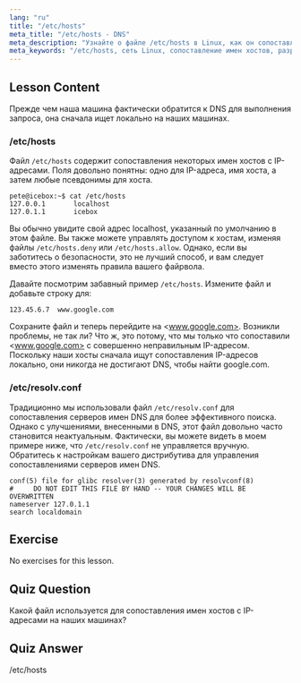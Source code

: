 ```yaml
---
lang: "ru"
title: "/etc/hosts"
meta_title: "/etc/hosts - DNS"
meta_description: "Узнайте о файле /etc/hosts в Linux, как он сопоставляет имена хостов с IP-адресами, и его роль в разрешении DNS. Изучите базовую настройку сети."
meta_keywords: "/etc/hosts, сеть Linux, сопоставление имен хостов, разрешение DNS, учебник по Linux, руководство для начинающих"
---
```


## Lesson Content

Прежде чем наша машина фактически обратится к DNS для выполнения запроса, она сначала ищет локально на наших машинах.

### /etc/hosts

Файл `/etc/hosts` содержит сопоставления некоторых имен хостов с IP-адресами. Поля довольно понятны: одно для IP-адреса, имя хоста, а затем любые псевдонимы для хоста.

```plaintext
pete@icebox:~$ cat /etc/hosts
127.0.0.1       localhost
127.0.1.1       icebox
```

Вы обычно увидите свой адрес localhost, указанный по умолчанию в этом файле. Вы также можете управлять доступом к хостам, изменяя файлы `/etc/hosts.deny` или `/etc/hosts.allow`. Однако, если вы заботитесь о безопасности, это не лучший способ, и вам следует вместо этого изменять правила вашего файрвола.

Давайте посмотрим забавный пример `/etc/hosts`. Измените файл и добавьте строку для:

```plaintext
123.45.6.7  www.google.com
```

Сохраните файл и теперь перейдите на <www.google.com>. Возникли проблемы, не так ли? Что ж, это потому, что мы только что сопоставили <www.google.com> с совершенно неправильным IP-адресом. Поскольку наши хосты сначала ищут сопоставления IP-адресов локально, они никогда не достигают DNS, чтобы найти google.com.

### /etc/resolv.conf

Традиционно мы использовали файл `/etc/resolv.conf` для сопоставления серверов имен DNS для более эффективного поиска. Однако с улучшениями, внесенными в DNS, этот файл довольно часто становится неактуальным. Фактически, вы можете видеть в моем примере ниже, что `/etc/resolv.conf` не управляется вручную. Обратитесь к настройкам вашего дистрибутива для управления сопоставлениями серверов имен DNS.

```plaintext
conf(5) file for glibc resolver(3) generated by resolvconf(8)
#     DO NOT EDIT THIS FILE BY HAND -- YOUR CHANGES WILL BE OVERWRITTEN
nameserver 127.0.1.1
search localdomain
```

## Exercise

No exercises for this lesson.

## Quiz Question

Какой файл используется для сопоставления имен хостов с IP-адресами на наших машинах?

## Quiz Answer

/etc/hosts
